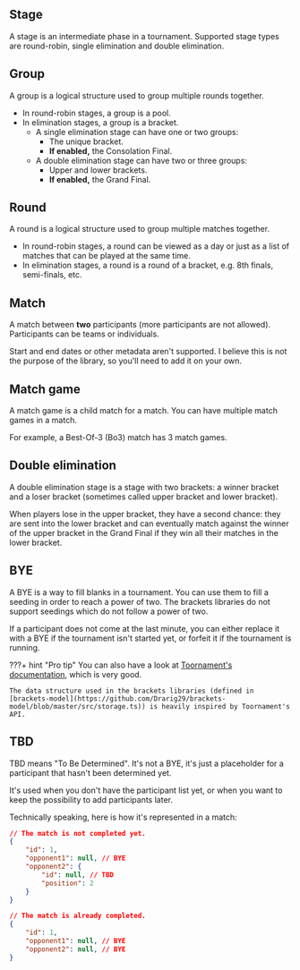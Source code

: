 ## Stage

A stage is an intermediate phase in a tournament. Supported stage types are round-robin, single elimination and double elimination.

## Group

A group is a logical structure used to group multiple rounds together.

- In round-robin stages, a group is a pool.
- In elimination stages, a group is a bracket.
    - A single elimination stage can have one or two groups:
        - The unique bracket.
        - **If enabled,** the Consolation Final.
    - A double elimination stage can have two or three groups:
        - Upper and lower brackets.
        - **If enabled,** the Grand Final.

## Round

A round is a logical structure used to group multiple matches together.

- In round-robin stages, a round can be viewed as a day or just as a list of matches that can be played at the same time.
- In elimination stages, a round is a round of a bracket, e.g. 8th finals, semi-finals, etc.

## Match

A match between **two** participants (more participants are not allowed). Participants can be teams or individuals.

Start and end dates or other metadata aren't supported. I believe this is not the purpose of the library, so you'll need to add it on your own.

## Match game

A match game is a child match for a match. You can have multiple match games in a match.

For example, a Best-Of-3 (Bo3) match has 3 match games.

## Double elimination

A double elimination stage is a stage with two brackets: a winner bracket and a loser bracket (sometimes called upper bracket and lower bracket).

When players lose in the upper bracket, they have a second chance: they are sent into the lower bracket and can eventually match against the winner of the upper bracket in the Grand Final if they win all their matches in the lower bracket.

## BYE

A BYE is a way to fill blanks in a tournament. You can use them to fill a seeding in order to reach a power of two.
The brackets libraries do not support seedings which do not follow a power of two.

If a participant does not come at the last minute, you can either replace it with a BYE if the tournament isn't started yet, or forfeit it if the tournament is running.

???+ hint "Pro tip"
    You can also have a look at [Toornament's documentation](https://help.toornament.com/starter/core-concepts-glossary), which is very good.
    
    The data structure used in the brackets libraries (defined in [brackets-model](https://github.com/Drarig29/brackets-model/blob/master/src/storage.ts)) is heavily inspired by Toornament's API.

## TBD

TBD means "To Be Determined". It's not a BYE, it's just a placeholder for a participant that hasn't been determined yet.

It's used when you don't have the participant list yet, or when you want to keep the possibility to add participants later.

Technically speaking, here is how it's represented in a match:
```json hl_lines="5 6 7 8"
// The match is not completed yet.
{
    "id": 1,
    "opponent1": null, // BYE
    "opponent2": {
        "id": null, // TBD
        "position": 2
    }
}

// The match is already completed.
{
    "id": 1,
    "opponent1": null, // BYE
    "opponent2": null, // BYE
}
```